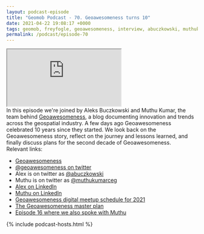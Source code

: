 ```yaml
--- 
layout: podcast-episode
title: "Geomob Podcast - 70. Geoawesomeness turns 10"
date: 2021-04-22 19:08:17 +0000
tags: geomob, freyfogle, geoawesomeness, interview, abuczkowski, muthukumarceg
permalink: /podcast/episode-70
---
```


<iframe class="castos-iframe-player" src="https://5e2e9055a029d5-78101471.castos.com/player/424557"></iframe>

<div class="pt20">
In this episode we're joined by Aleks Buczkowski and Muthu Kumar, the team
behind <a href="https://geoawesomeness.com">Geoawesomeness</a>, a blog
documenting innovation and trends across the geospatial industry.
A few days ago Geoawesomeness celebrated 10 years since they started.
We look back on the Geoawesomeness story, reflect on the journey and lessons
learned, and finally discuss plans for the second decade of Geoawesomeness.
</div>

<div class="pt20">
  Relevant links:
  <ul>
    <li class="pt10"><a href="https://geoawesomeness.com/">Geoawesomeness</a></li>
    <li class="pt10"><a href="https://twitter.com/geoawesomeness">@geoawesomeness on twitter</a></li>
    <li class="pt10">Alex is on twitter as <a href="https://twitter.com/abuczkowski">@abuczkowski</a></li>
    <li class="pt10">Muthu is on twitter as <a href="https://twitter.com/muthukumarceg">@muthukumarceg</a></li>
    <li class="pt10"><a href="https://www.linkedin.com/in/aleksanderbuczkowski/">Alex on LinkedIn</a></li>
    <li class="pt10"><a href="https://www.linkedin.com/in/muthukumarkumar/">Muthu on LinkedIn</a></li>
    <li class="pt10"><a href="https://geoawesomeness.com/geospatial-meetup-schedule-2021/">Geoawesomeness digital meetup schedule for 2021</a></li>
    <li class="pt10"><a href="https://geoawesomeness.com/master-plan/">The Geoawesomeness master plan</a></li>
    <li class="pt10"><a href="https://thegeomob.com/podcast/episode-16">Episode 16 where we also spoke with Muthu</a></li>    
  </ul>  
</div>

{% include podcast-hosts.html %}












